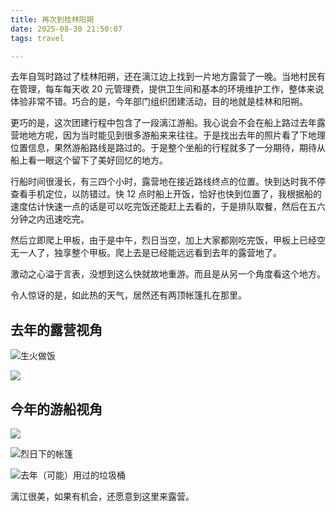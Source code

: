 ```yaml
---
title: 再次到桂林阳朔
date: 2025-08-30 21:50:07
tags: travel

---
```


去年自驾时路过了桂林阳朔，还在漓江边上找到一片地方露营了一晚。当地村民有在管理，每车每天收 20 元管理费，提供卫生间和基本的环境维护工作，整体来说体验非常不错。巧合的是，今年部门组织团建活动，目的地就是桂林和阳朔。

<!--more-->

更巧的是，这次团建行程中包含了一段漓江游船。我心说会不会在船上路过去年露营地地方呢，因为当时能见到很多游船来来往往。于是找出去年的照片看了下地理位置信息，果然游船路线是路过的。于是整个坐船的行程就多了一分期待，期待从船上看一眼这个留下了美好回忆的地方。

行船时间很漫长，有三四个小时，露营地在接近路线终点的位置。快到达时我不停查看手机定位，以防错过。快 12 点时船上开饭，恰好也快到位置了，我根据船的速度估计快速一点的话是可以吃完饭还能赶上去看的，于是排队取餐，然后在五六分钟之内迅速吃完。

然后立即爬上甲板，由于是中午，烈日当空，加上大家都刚吃完饭，甲板上已经空无一人了，独享整个甲板。爬上去是已经能远远看到去年的露营地了。

激动之心溢于言表，没想到这么快就故地重游。而且是从另一个角度看这个地方。

令人惊讶的是，如此热的天气，居然还有两顶帐篷扎在那里。

## 去年的露营视角

![生火做饭](/camper.jpg)

![](/fire_stoker.jpg)

## 今年的游船视角

![](/IMG_1029.jpg)

![烈日下的帐篷](/IDG_20250830_115110_726.JPG)

![去年（可能）用过的垃圾桶](/IDG_20250830_115023_773.JPG)

漓江很美，如果有机会，还愿意到这里来露营。



